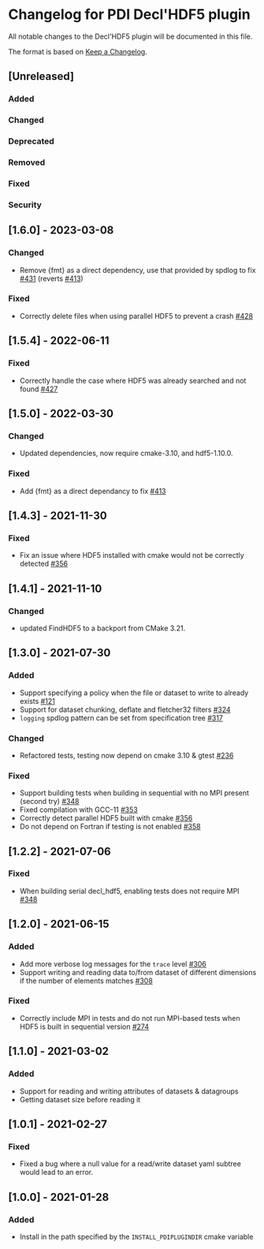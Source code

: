 # Changelog for PDI Decl'HDF5 plugin
All notable changes to the Decl'HDF5 plugin will be documented in this file.

The format is based on [Keep a Changelog](https://keepachangelog.com/en/1.0.0/).


## [Unreleased]

### Added

### Changed

### Deprecated

### Removed

### Fixed

### Security


## [1.6.0] - 2023-03-08

### Changed
* Remove {fmt} as a direct dependency, use that provided by spdlog to fix
  [#431](https://gitlab.maisondelasimulation.fr/pdidev/pdi/-/issues/431)
  (reverts
  [#413](https://gitlab.maisondelasimulation.fr/pdidev/pdi/-/issues/413))

### Fixed
* Correctly delete files when using parallel HDF5 to prevent a crash
  [#428](https://gitlab.maisondelasimulation.fr/pdidev/pdi/-/issues/428)


## [1.5.4] - 2022-06-11

### Fixed
* Correctly handle the case where HDF5 was already searched and not found
  [#427](https://gitlab.maisondelasimulation.fr/pdidev/pdi/-/issues/427)


## [1.5.0] - 2022-03-30

### Changed
* Updated dependencies, now require cmake-3.10, and hdf5-1.10.0.

### Fixed
* Add {fmt} as a direct dependancy to fix
  [#413](https://gitlab.maisondelasimulation.fr/pdidev/pdi/-/issues/413)


## [1.4.3] - 2021-11-30

### Fixed
* Fix an issue where HDF5 installed with cmake would not be correctly detected
  [#356](https://gitlab.maisondelasimulation.fr/pdidev/pdi/-/issues/346)


## [1.4.1] - 2021-11-10

### Changed
* updated FindHDF5 to a backport from CMake 3.21.


## [1.3.0] - 2021-07-30

### Added
* Support specifying a policy when the file or dataset to write to already
  exists [#121](https://gitlab.maisondelasimulation.fr/pdidev/pdi/-/issues/121)
* Support for dataset chunking, deflate and fletcher32 filters
  [#324](https://gitlab.maisondelasimulation.fr/pdidev/pdi/-/issues/324)
* `logging` spdlog pattern can be set from specification tree
  [#317](https://gitlab.maisondelasimulation.fr/pdidev/pdi/-/issues/317)

### Changed
* Refactored tests, testing now depend on cmake 3.10 & gtest
  [#236](https://gitlab.maisondelasimulation.fr/pdidev/pdi/-/issues/236)

### Fixed
* Support building tests when building in sequential with no MPI present
  (second try)
  [#348](https://gitlab.maisondelasimulation.fr/pdidev/pdi/-/issues/348)
* Fixed compilation with GCC-11
  [#353](https://gitlab.maisondelasimulation.fr/pdidev/pdi/-/issues/353)
* Correctly detect parallel HDF5 built with cmake
  [#356](https://gitlab.maisondelasimulation.fr/pdidev/pdi/-/issues/356)
* Do not depend on Fortran if testing is not enabled
  [#358](https://gitlab.maisondelasimulation.fr/pdidev/pdi/-/issues/358)


## [1.2.2] - 2021-07-06

### Fixed
* When building serial decl_hdf5, enabling tests does not require MPI
  [#348](https://gitlab.maisondelasimulation.fr/pdidev/pdi/-/issues/348)


## [1.2.0] - 2021-06-15

### Added
* Add more verbose log messages for the `trace` level
  [#306](https://gitlab.maisondelasimulation.fr/pdidev/pdi/-/issues/306)
* Support writing and reading data to/from dataset of different dimensions if
  the number of elements matches
  [#308](https://gitlab.maisondelasimulation.fr/pdidev/pdi/-/issues/308)

### Fixed
* Correctly include MPI in tests and do not run MPI-based tests when HDF5 is
  built in sequential version
  [#274](https://gitlab.maisondelasimulation.fr/pdidev/pdi/-/issues/274)


## [1.1.0] - 2021-03-02

### Added
* Support for reading and writing attributes of datasets & datagroups
* Getting dataset size before reading it


## [1.0.1] - 2021-02-27

### Fixed
* Fixed a bug where a null value for a read/write dataset yaml subtree would
  lead to an error.


## [1.0.0] - 2021-01-28

### Added
* Install in the path specified by the `INSTALL_PDIPLUGINDIR` cmake variable
